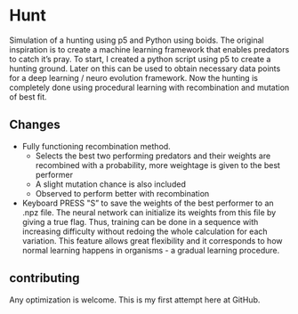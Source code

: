 # Hunt
Simulation of a hunting using p5 and Python using boids. The original inspiration is to create a machine learning framework that enables predators to catch it’s pray. To start, I created a python script using p5 to create a hunting ground. Later on this can be used to obtain necessary data points for a deep learning / neuro evolution framework.
    Now the hunting is completely done using procedural learning with recombination and mutation of best fit. 

## Changes

*   Fully functioning recombination method.
    *   Selects the best two performing predators and their weights are recombined with a probability, more weightage is given to the best performer
    *   A slight mutation chance is also included
    *   Observed to perform better with recombination
*   Keyboard PRESS "S” to save the weights of the best performer to an .npz file. The neural network can initialize its weights from this file by giving a true flag. Thus, training can be done in a sequence with increasing difficulty without redoing the whole calculation for each variation. This feature allows great flexibility and it corresponds to how normal learning happens in organisms - a gradual learning procedure.


## contributing

Any optimization is welcome. This is my first attempt here at GitHub.


